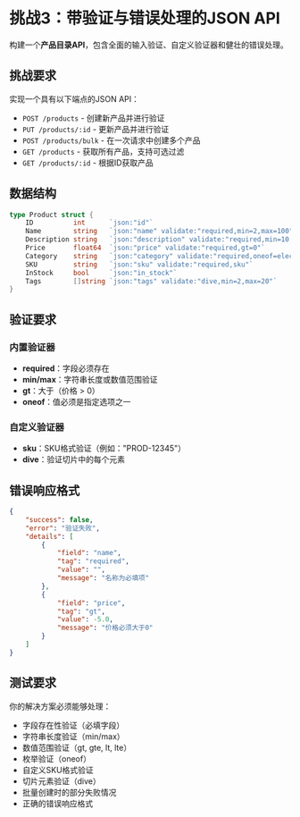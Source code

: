 # 挑战3：带验证与错误处理的JSON API

构建一个**产品目录API**，包含全面的输入验证、自定义验证器和健壮的错误处理。

## 挑战要求

实现一个具有以下端点的JSON API：

- `POST /products` - 创建新产品并进行验证
- `PUT /products/:id` - 更新产品并进行验证
- `POST /products/bulk` - 在一次请求中创建多个产品
- `GET /products` - 获取所有产品，支持可选过滤
- `GET /products/:id` - 根据ID获取产品

## 数据结构

```go
type Product struct {
    ID          int      `json:"id"`
    Name        string   `json:"name" validate:"required,min=2,max=100"`
    Description string   `json:"description" validate:"required,min=10,max=500"`
    Price       float64  `json:"price" validate:"required,gt=0"`
    Category    string   `json:"category" validate:"required,oneof=electronics clothing books home"`
    SKU         string   `json:"sku" validate:"required,sku"`
    InStock     bool     `json:"in_stock"`
    Tags        []string `json:"tags" validate:"dive,min=2,max=20"`
}
```

## 验证要求

### 内置验证器
- **required**：字段必须存在
- **min/max**：字符串长度或数值范围验证
- **gt**：大于（价格 > 0）
- **oneof**：值必须是指定选项之一

### 自定义验证器
- **sku**：SKU格式验证（例如："PROD-12345"）
- **dive**：验证切片中的每个元素

## 错误响应格式

```json
{
    "success": false,
    "error": "验证失败",
    "details": [
        {
            "field": "name",
            "tag": "required",
            "value": "",
            "message": "名称为必填项"
        },
        {
            "field": "price",
            "tag": "gt",
            "value": -5.0,
            "message": "价格必须大于0"
        }
    ]
}
```

## 测试要求

你的解决方案必须能够处理：
- 字段存在性验证（必填字段）
- 字符串长度验证（min/max）
- 数值范围验证（gt, gte, lt, lte）
- 枚举验证（oneof）
- 自定义SKU格式验证
- 切片元素验证（dive）
- 批量创建时的部分失败情况
- 正确的错误响应格式